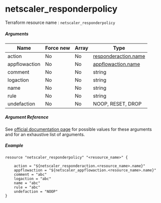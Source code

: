 # netscaler_responderpolicy

Terraform resource name : ```netscaler_responderpolicy```

##### Arguments

| Name | Force new | Array | Type |
|----|----|----|----|
|action|No|No|[responderaction.name](/doc/resources/responderaction.md)|
|appflowaction|No|No|[appflowaction.name](/doc/resources/appflowaction.md)|
|comment|No|No|string|
|logaction|No|No|string|
|name|No|No|string|
|rule|No|No|string|
|undefaction|No|No|NOOP, RESET, DROP|

##### Argument Reference

See [official documentation page](https://developer-docs.citrix.com/projects/netscaler-nitro-api/en/11.0/configuration/responder/responderpolicy/responderpolicy/) for possible values for these arguments and for an exhaustive list of arguments.

##### Example

```
resource "netscaler_responderpolicy" "<resource_name>" {

    action = "${netscaler_responderaction.<resource_name>.name}"
    appflowaction = "${netscaler_appflowaction.<resource_name>.name}"
    comment = "abc"
    logaction = "abc"
    name = "abc"
    rule = "abc"
    undefaction = "NOOP"
}
```

